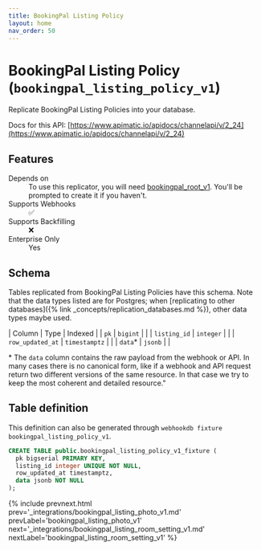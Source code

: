```yaml
---
title: BookingPal Listing Policy
layout: home
nav_order: 50
---
```


# BookingPal Listing Policy (`bookingpal_listing_policy_v1`)

Replicate BookingPal Listing Policies into your database.

Docs for this API: [https://www.apimatic.io/apidocs/channelapi/v/2_24](https://www.apimatic.io/apidocs/channelapi/v/2_24)

## Features

<dl>
<dt>Depends on</dt>
<dd>To use this replicator, you will need <a href="{% link _integrations/bookingpal_root_v1.md %}">bookingpal_root_v1</a>. You'll be prompted to create it if you haven't.</dd>

<dt>Supports Webhooks</dt>
<dd>✅</dd>
<dt>Supports Backfilling</dt>
<dd>❌</dd>
<dt>Enterprise Only</dt>
<dd>Yes</dd>

</dl>

## Schema

Tables replicated from BookingPal Listing Policies have this schema.
Note that the data types listed are for Postgres;
when [replicating to other databases]({% link _concepts/replication_databases.md %}),
other data types maybe used.

| Column | Type | Indexed |
| `pk` | `bigint` |  |
| `listing_id` | `integer` |  |
| `row_updated_at` | `timestamptz` |  |
| `data`* | `jsonb` |  |

<span class="fs-3">* The `data` column contains the raw payload from the webhook or API.
In many cases there is no canonical form, like if a webhook and API request return
two different versions of the same resource.
In that case we try to keep the most coherent and detailed resource."</span>

## Table definition

This definition can also be generated through `webhookdb fixture bookingpal_listing_policy_v1`.

```sql
CREATE TABLE public.bookingpal_listing_policy_v1_fixture (
  pk bigserial PRIMARY KEY,
  listing_id integer UNIQUE NOT NULL,
  row_updated_at timestamptz,
  data jsonb NOT NULL
);
```

{% include prevnext.html prev='_integrations/bookingpal_listing_photo_v1.md' prevLabel='bookingpal_listing_photo_v1' next='_integrations/bookingpal_listing_room_setting_v1.md' nextLabel='bookingpal_listing_room_setting_v1' %}
